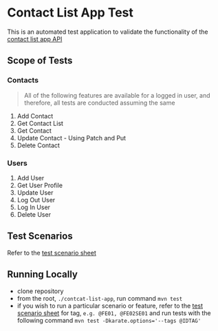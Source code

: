 # Contact List App Test

This is an automated test application to validate the functionality of the [contact list app API](https://documenter.getpostman.com/view/4012288/TzK2bEa8)

## Scope of Tests

### Contacts

> All of the following features are available for a logged in user, and therefore, all tests are conducted assuming the same

1. Add Contact
2. Get Contact List
3. Get Contact
4. Update Contact - Using Patch and Put
5. Delete Contact

### Users

1. Add User
2. Get User Profile
3. Update User
4. Log Out User
5. Log In User
6. Delete User

## Test Scenarios

Refer to the [test scenario sheet]()

## Running Locally

- clone repository
- from the root, `./contcat-list-app`, run command `mvn test`
- if you wish to run a particular scenario or feature, refer to the [test scenario sheet]() for tag, `e.g. @FE01, @FE02SE01` and run tests with the following command `mvn test -Dkarate.options='--tags @IDTAG'`
